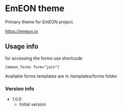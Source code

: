 # EmEON theme
Primary theme for EmEON project.

https://emeon.io

## Usage info
for accessing the forms use shortcode

`[emeon_forms form="join"]`

Available forms templates are in /templates/forms folder.


### Version info
-   1.0.0
    -   Initial version
